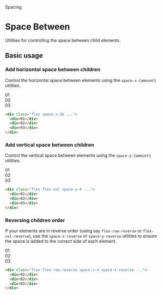 Spacing

# Space Between
Utilities for controlling the space between child elements.

## Basic usage
### Add horizontal space between children
Control the horizontal space between elements using the `space-x-{amount}` utilities.

<container>
  <div class="relative rounded-xl overflow-auto p-8">
    <div class="flex justify-center font-mono text-white text-sm font-bold leading-6">
      <box striped class="flex space-x-16 bg-stripes-fuchsia rounded-2" fg-color="var(--tw-fuchsia-fg)" bg-color="var(--tw-fuchsia-bg)">
        <div class="w-64 h-64 flex items-center justify-center shadow-2 rounded-2 bg-fuchsia-500">01</div>
        <div class="w-64 h-64 flex items-center justify-center shadow-2 rounded-2 bg-fuchsia-500">02</div>
        <div class="w-64 h-64 flex items-center justify-center shadow-2 rounded-2 bg-fuchsia-500">03</div>
      </box>
    </div>
  </div>
</container>

```html
<div class="flex space-x-16 ...">
  <div>01</div>
  <div>02</div>
  <div>03</div>
</div>
```
### Add vertical space between children
Control the vertical space between elements using the `space-y-{amount}` utilities.

<container>
  <div class="relative rounded-xl overflow-auto p-8">
    <div class="flex flex-col justify-center text-center w-full font-mono text-white text-sm font-bold leading-6">
      <box striped class="flex flex-col space-y-4 bg-stripes-indigo rounded-2" fg-color="var(--tw-indigo-fg)" bg-color="var(--tw-indigo-bg)">
        <div class="p-12 flex items-center justify-center shadow-2 rounded-2 bg-indigo-500">01</div>
        <div class="p-12 flex items-center justify-center shadow-2 rounded-2 bg-indigo-500">02</div>
        <div class="p-12 flex items-center justify-center shadow-2 rounded-2 bg-indigo-500">03</div>
      </box>
    </div>
  </div>
</container>

```html 
<div class="flex flex-col space-y-4 ...">
  <div>01</div>
  <div>02</div>
  <div>03</div>
</div>
```

### Reversing children order
If your elements are in reverse order (using say `flex-row-reverse` or `flex-col-reverse`), use the `space-x-reverse` or `space-y-reverse` utilities to ensure the space is added to the correct side of each element.
<container>
  <div class="relative rounded-xl overflow-auto p-8">
    <div class="flex justify-end font-mono text-white text-sm font-bold leading-6">
      <box striped class="flex flex-row-reverse space-x-4 space-x-reverse rounded-2" fg-color="var(--tw-cyan-fg)" bg-color="var(--tw-cyan-bg)">
        <div class="w-64 h-64 flex items-center justify-center shadow-2 rounded-2 bg-cyan-500">01</div>
        <div class="w-64 h-64 flex items-center justify-center shadow-2 rounded-2 bg-cyan-500">02</div>
        <div class="w-64 h-64 flex items-center justify-center shadow-2 rounded-2 bg-cyan-500">03</div>
      </box>
    </div>
  </div>
</container>

```html
<div class="flex flex-row-reverse space-x-4 space-x-reverse ...">
  <div>01</div>
  <div>02</div>
  <div>03</div>
</div> 
```